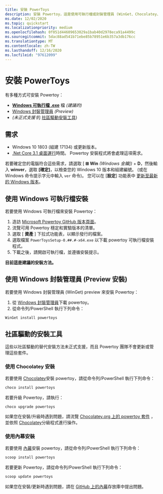 ```yaml
---
title: 安裝 PowerToys
description: 安裝 Powertoy，這是使用可執行檔或封裝管理員 (WinGet、Chocolatey、內幕) 自訂 Windows 10 的一組公用程式。
ms.date: 12/02/2020
ms.topic: quickstart
ms.localizationpriority: medium
ms.openlocfilehash: 0f051d44609653029a1bab40d2978eca91a4499c
ms.sourcegitcommit: 5dac88ad541b71ebe85b78951e6b357a3db176cc
ms.translationtype: MT
ms.contentlocale: zh-TW
ms.lasthandoff: 12/16/2020
ms.locfileid: "97612099"
---
```

# <a name="install-powertoys"></a>安裝 PowerToys

有多種方式可安裝 Powertoy：

- **[Windows 可執行檔 .exe](#install-with-windows-executable-file)** 檔 *(建議的)*
- [Windows 封裝管理員](#install-with-windows-package-manager-preview) *(Preview)*
- *(未正式支援* 的 [社區驅動安裝工具](#community-driven-install-tools)) 

## <a name="requirements"></a>需求

- Windows 10 1803 (組建 17134) 或更新版本。
- [.Net Core 3.1 桌面運行](https://dotnet.microsoft.com/download/dotnet-core/thank-you/runtime-desktop-3.1.4-windows-x64-installer)時間。 Powertoy 安裝程式將會處理這項需求。

若要確定您的電腦符合這些需求，請選取 [ **⊞ Win** *(Windows 金鑰])*  +  **D**，然後輸入 **winver**，選取 **[確定]**，以檢查您的 Windows 10 版本和組建編號。 (或在 Windows 命令提示字元中輸入 `ver` 命令)。 您可以在 [**設定**] 功能表中 [更新至最新的 Windows 版本](ms-settings:windowsupdate)。

## <a name="install-with-windows-executable-file"></a>使用 Windows 可執行檔安裝

若要使用 Windows 可執行檔來安裝 Powertoy：

1. 造訪 [Microsoft Powertoy GitHub 版本頁面](https://github.com/microsoft/PowerToys/releases/)。
2. 流覽可用 Powertoy 穩定和實驗版本的清單。
3. 選取 [ **資產** ] 下拉式功能表，以顯示發行的檔案。
4. 選取檔案 `PowerToysSetup-0.##.#-x64.exe` 以下載 powertoy 可執行檔安裝程式。
5. 下載之後，請開啟可執行檔，並遵循安裝提示。

**目前這是建議的安裝方法。**

## <a name="install-with-windows-package-manager-preview"></a>使用 Windows 封裝管理員 (Preview 安裝) 

若要使用 Windows 封裝管理員 (WinGet) preview 來安裝 Powertoy：

1. 從 [Windows 封裝管理員](https://github.com/microsoft/winget-cli/releases)下載 powertoy。
2. 從命令列/PowerShell 執行下列命令：

```powershell
WinGet install powertoys
```

## <a name="community-driven-install-tools"></a>社區驅動的安裝工具

這些以社區驅動的替代安裝方法未正式支援，而且 Powertoy 團隊不會更新或管理這些套件。

### <a name="install-with-chocolatey"></a>使用 Chocolatey 安裝

若要使用 [Chocolatey](https://chocolatey.org/)安裝 powertoy，請從命令列/PowerShell 執行下列命令：

```powershell
choco install powertoys
```

若要升級 Powertoy，請執行：

```powershell
choco upgrade powertoys
```

如果您在安裝/升級時遇到問題，請流覽 [Chocolatey.org 上的 powertoy 套件](https://chocolatey.org/packages/powertoys) ，並依照 [Chocolatey](https://chocolatey.org/docs/package-triage-process)分級程式進行操作。

### <a name="install-with-scoop"></a>使用內幕安裝

若要使用 [內幕](https://scoop.sh/)安裝 powertoy，請從命令列/PowerShell 執行下列命令：

```powershell
scoop install powertoys
```

若要更新 Powertoy，請從命令列/PowerShell 執行下列命令：

```powershell
scoop update powertoys
```

如果您在安裝/更新時遇到問題，請在 [GitHub 上的內幕](https://github.com/lukesampson/scoop/issues)存放庫中提出問題。
